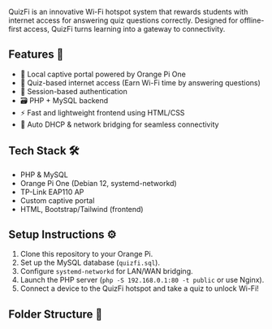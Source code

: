 
QuizFi is an innovative Wi-Fi hotspot system that rewards students with internet access for answering quiz questions correctly. Designed for offline-first access, QuizFi turns learning into a gateway to connectivity.

## Features 🚀

- 📡 Local captive portal powered by Orange Pi One
- 🧠 Quiz-based internet access (Earn Wi-Fi time by answering questions)
- 🔐 Session-based authentication
- 🗃️ PHP + MySQL backend
- ⚡ Fast and lightweight frontend using HTML/CSS
- 🔌 Auto DHCP & network bridging for seamless connectivity

## Tech Stack 🛠️

- PHP & MySQL
- Orange Pi One (Debian 12, systemd-networkd)
- TP-Link EAP110 AP
- Custom captive portal
- HTML, Bootstrap/Tailwind (frontend)

## Setup Instructions ⚙️

1. Clone this repository to your Orange Pi.
2. Set up the MySQL database (`quizfi.sql`).
3. Configure `systemd-networkd` for LAN/WAN bridging.
4. Launch the PHP server (`php -S 192.168.0.1:80 -t public` or use Nginx).
5. Connect a device to the QuizFi hotspot and take a quiz to unlock Wi-Fi!

## Folder Structure 📁

